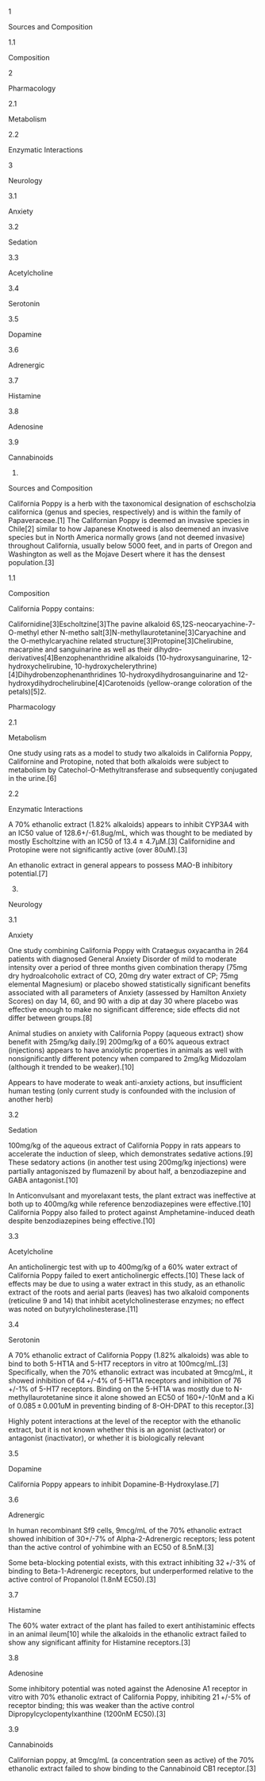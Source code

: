 1

Sources and Composition

1.1

Composition

2

Pharmacology

2.1

Metabolism

2.2

Enzymatic Interactions

3

Neurology

3.1

Anxiety

3.2

Sedation

3.3

Acetylcholine

3.4

Serotonin

3.5

Dopamine

3.6

Adrenergic

3.7

Histamine

3.8

Adenosine

3.9

Cannabinoids

1.

Sources and Composition

California Poppy is a herb with the taxonomical designation of eschscholzia californica (genus and species, respectively) and is within the family of Papaveraceae.[1] The Californian Poppy is deemed an invasive species in Chile[2] similar to how Japanese Knotweed is also deemened an invasive species but in North America normally grows (and not deemed invasive) throughout California, usually below 5000 feet, and in parts of Oregon and Washington as well as the Mojave Desert where it has the densest population.[3]

1.1

Composition

California Poppy contains:

Californidine[3]Escholtzine[3]The pavine alkaloid 6S,12S-neocaryachine-7-O-methyl ether N-metho salt[3]N-methyllaurotetanine[3]Caryachine and the O-methylcaryachine related structure[3]Protopine[3]Chelirubine, macarpine and sanguinarine as well as their dihydro- derivatives[4]Benzophenanthridine alkaloids (10-hydroxysanguinarine, 12-hydroxychelirubine, 10-hydroxychelerythrine)[4]Dihydrobenzophenanthridines 10-hydroxydihydrosanguinarine and 12-hydroxydihydrochelirubine[4]Carotenoids (yellow-orange coloration of the petals)[5]2.

Pharmacology

2.1

Metabolism

One study using rats as a model to study two alkaloids in California Poppy, Californine and Protopine, noted that both alkaloids were subject to metabolism by Catechol-O-Methyltransferase and subsequently conjugated in the urine.[6]

2.2

Enzymatic Interactions

A 70% ethanolic extract (1.82% alkaloids) appears to inhibit CYP3A4 with an IC50 value of 128.6+/-61.8ug/mL, which was thought to be mediated by mostly Escholtzine with an IC50 of 13.4 ± 4.7μM.[3] Californidine and Protopine were not significantly active (over 80uM).[3]

An ethanolic extract in general appears to possess MAO-B inhibitory potential.[7]

3.

Neurology

3.1

Anxiety

One study combining California Poppy with Crataegus oxyacantha in 264 patients with diagnosed General Anxiety Disorder of mild to moderate intensity over a period of three months given combination therapy (75mg dry hydroalcoholic extract of CO, 20mg dry water extract of CP; 75mg elemental Magnesium) or placebo showed statistically significant benefits associated with all parameters of Anxiety (assessed by Hamilton Anxiety Scores) on day 14, 60, and 90 with a dip at day 30 where placebo was effective enough to make no significant difference; side effects did not differ between groups.[8]

Animal studies on anxiety with California Poppy (aqueous extract) show benefit with 25mg/kg daily.[9] 200mg/kg of a 60% aqueous extract (injections) appears to have anxiolytic properties in animals as well with nonsignificantly different potency when compared to 2mg/kg Midozolam (although it trended to be weaker).[10]


Appears to have moderate to weak anti-anxiety actions, but insufficient human testing (only current study is confounded with the inclusion of another herb)


3.2

Sedation

100mg/kg of the aqueous extract of California Poppy in rats appears to accelerate the induction of sleep, which demonstrates sedative actions.[9] These sedatory actions (in another test using 200mg/kg injections) were partially antagoniszed by ﬂumazenil by about half, a benzodiazepine and GABA antagonist.[10]

In Anticonvulsant and myorelaxant tests, the plant extract was ineffective at both up to 400mg/kg while reference benzodiazepines were effective.[10] California Poppy also failed to protect against Amphetamine-induced death despite benzodiazepines being effective.[10]

3.3

Acetylcholine

An anticholinergic test with up to 400mg/kg of a 60% water extract of California Poppy failed to exert anticholinergic effects.[10] These lack of effects may be due to using a water extract in this study, as an ethanolic extract of the roots and aerial parts (leaves) has two alkaloid components (reticuline 9 and 14) that inhibit acetylcholinesterase enzymes; no effect was noted on butyrylcholinesterase.[11]

3.4

Serotonin

A 70% ethanolic extract of California Poppy (1.82% alkaloids) was able to bind to both 5-HT1A and 5-HT7 receptors in vitro at 100mcg/mL.[3] Specifically, when the 70% ethanolic extract was incubated at 9mcg/mL, it showed inhibition of 64 +/-4% of 5-HT1A receptors and inhibition of 76 +/-1% of 5-HT7 receptors. Binding on the 5-HT1A was mostly due to N-methyllaurotetanine since it alone showed an EC50 of 160+/-10nM and a Ki of 0.085 ± 0.001uM in preventing binding of 8-OH-DPAT to this receptor.[3]


Highly potent interactions at the level of the receptor with the ethanolic extract, but it is not known whether this is an agonist (activator) or antagonist (inactivator), or whether it is biologically relevant


3.5

Dopamine

California Poppy appears to inhibit Dopamine-B-Hydroxylase.[7]

3.6

Adrenergic

In human recombinant Sf9 cells, 9mcg/mL of the 70% ethanolic extract showed inhibition of 30+/-7% of Alpha-2-Adrenergic receptors; less potent than the active control of yohimbine with an EC50 of 8.5nM.[3]

Some beta-blocking potential exists, with this extract inhibiting 32 +/-3% of binding to Beta-1-Adrenergic receptors, but underperformed relative to the active control of Propanolol (1.8nM EC50).[3]

3.7

Histamine

The 60% water extract of the plant has failed to exert antihistaminic effects in an animal ileum[10] while the alkaloids in the ethanolic extract failed to show any significant affinity for Histamine receptors.[3]

3.8

Adenosine

Some inhibitory potential was noted against the Adenosine A1 receptor in vitro with 70% ethanolic extract of California Poppy, inhibiting 21 +/-5% of receptor binding; this was weaker than the active control Dipropylcyclopentylxanthine (1200nM EC50).[3]

3.9

Cannabinoids

Californian poppy, at 9mcg/mL (a concentration seen as active) of the 70% ethanolic extract failed to show binding to the Cannabinoid CB1 receptor.[3]

